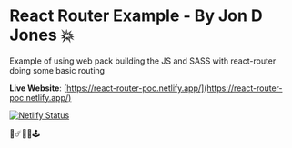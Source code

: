 # React Router Example - By Jon D Jones 💥
 
Example of using web pack building the JS and SASS with react-router doing some basic routing

**Live Website**: [https://react-router-poc.netlify.app/](https://react-router-poc.netlify.app/)

[![Netlify Status](https://api.netlify.com/api/v1/badges/420bdc06-1859-41cc-a61e-ab8c04fc6057/deploy-status)](https://app.netlify.com/sites/react-router-poc/deploys)
 
 👾☄️👻👺🕹️
